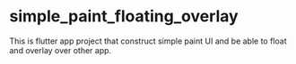 # simple_paint_floating_overlay
This is flutter app project that construct simple paint UI and be able to float and overlay over other app.
